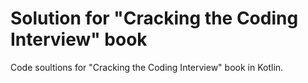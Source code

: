 # Solution for "Cracking the Coding Interview" book
Code soultions for "Cracking the Coding Interview" book in Kotlin.
